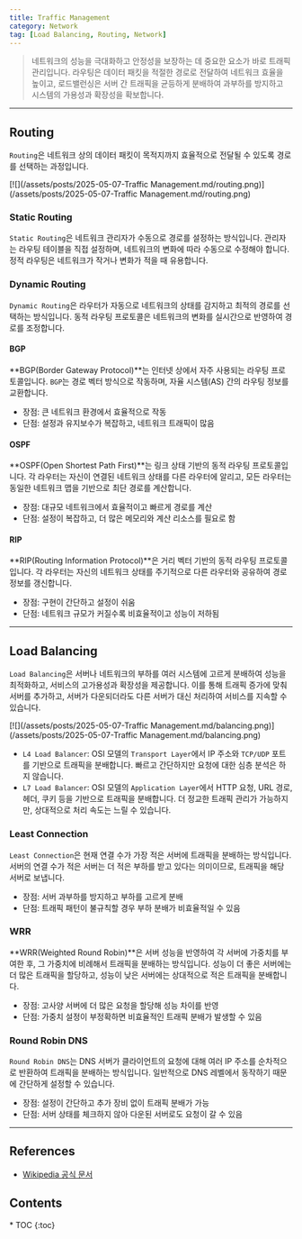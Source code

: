 ```yaml
---
title: Traffic Management
category: Network
tag: [Load Balancing, Routing, Network]
---
```


> 네트워크의 성능을 극대화하고 안정성을 보장하는 데 중요한 요소가 바로 트래픽 관리입니다. 라우팅은 데이터 패킷을 적절한 경로로 전달하여 네트워크 효율을 높이고, 로드밸런싱은 서버 간 트래픽을 균등하게 분배하여 과부하를 방지하고 시스템의 가용성과 확장성을 확보합니다.

---

## Routing

`Routing`은 네트워크 상의 데이터 패킷이 목적지까지 효율적으로 전달될 수 있도록 경로를 선택하는 과정입니다.

[![](/assets/posts/2025-05-07-Traffic Management.md/routing.png)](/assets/posts/2025-05-07-Traffic Management.md/routing.png)

### Static Routing

`Static Routing`은 네트워크 관리자가 수동으로 경로를 설정하는 방식입니다. 관리자는 라우팅 테이블을 직접 설정하며, 네트워크의 변화에 따라 수동으로 수정해야 합니다. 정적 라우팅은 네트워크가 작거나 변화가 적을 때 유용합니다.

### Dynamic Routing

`Dynamic Routing`은 라우터가 자동으로 네트워크의 상태를 감지하고 최적의 경로를 선택하는 방식입니다. 동적 라우팅 프로토콜은 네트워크의 변화를 실시간으로 반영하여 경로를 조정합니다.

#### BGP

**BGP(Border Gateway Protocol)**는 인터넷 상에서 자주 사용되는 라우팅 프로토콜입니다. `BGP`는 경로 벡터 방식으로 작동하며, 자율 시스템(AS) 간의 라우팅 정보를 교환합니다.

- 장점: 큰 네트워크 환경에서 효율적으로 작동
- 단점: 설정과 유지보수가 복잡하고, 네트워크 트래픽이 많음

#### OSPF

**OSPF(Open Shortest Path First)**는 링크 상태 기반의 동적 라우팅 프로토콜입니다. 각 라우터는 자신이 연결된 네트워크 상태를 다른 라우터에 알리고, 모든 라우터는 동일한 네트워크 맵을 기반으로 최단 경로를 계산합니다.

- 장점: 대규모 네트워크에서 효율적이고 빠르게 경로를 계산
- 단점: 설정이 복잡하고, 더 많은 메모리와 계산 리소스를 필요로 함

#### RIP

**RIP(Routing Information Protocol)**은 거리 벡터 기반의 동적 라우팅 프로토콜입니다. 각 라우터는 자신의 네트워크 상태를 주기적으로 다른 라우터와 공유하여 경로 정보를 갱신합니다.

- 장점: 구현이 간단하고 설정이 쉬움
- 단점: 네트워크 규모가 커질수록 비효율적이고 성능이 저하됨

---

## Load Balancing

`Load Balancing`은 서버나 네트워크의 부하를 여러 시스템에 고르게 분배하여 성능을 최적화하고, 서비스의 고가용성과 확장성을 제공합니다. 이를 통해 트래픽 증가에 맞춰 서버를 추가하고, 서버가 다운되더라도 다른 서버가 대신 처리하여 서비스를 지속할 수 있습니다.

[![](/assets/posts/2025-05-07-Traffic Management.md/balancing.png)](/assets/posts/2025-05-07-Traffic Management.md/balancing.png)

- `L4 Load Balancer`: OSI 모델의 `Transport Layer`에서 IP 주소와 `TCP/UDP` 포트를 기반으로 트래픽을 분배합니다. 빠르고 간단하지만 요청에 대한 심층 분석은 하지 않습니다.
- `L7 Load Balancer`: OSI 모델의 `Application Layer`에서 HTTP 요청, URL 경로, 헤더, 쿠키 등을 기반으로 트래픽을 분배합니다. 더 정교한 트래픽 관리가 가능하지만, 상대적으로 처리 속도는 느릴 수 있습니다.

### Least Connection

`Least Connection`은 현재 연결 수가 가장 적은 서버에 트래픽을 분배하는 방식입니다. 서버의 연결 수가 적은 서버는 더 적은 부하를 받고 있다는 의미이므로, 트래픽을 해당 서버로 보냅니다.

- 장점: 서버 과부하를 방지하고 부하를 고르게 분배
- 단점: 트래픽 패턴이 불규칙할 경우 부하 분배가 비효율적일 수 있음

### WRR

**WRR(Weighted Round Robin)**은 서버 성능을 반영하여 각 서버에 가중치를 부여한 후, 그 가중치에 비례해서 트래픽을 분배하는 방식입니다. 성능이 더 좋은 서버에는 더 많은 트래픽을 할당하고, 성능이 낮은 서버에는 상대적으로 적은 트래픽을 분배합니다.

- 장점: 고사양 서버에 더 많은 요청을 할당해 성능 차이를 반영
- 단점: 가중치 설정이 부정확하면 비효율적인 트래픽 분배가 발생할 수 있음

### Round Robin DNS

`Round Robin DNS`는 DNS 서버가 클라이언트의 요청에 대해 여러 IP 주소를 순차적으로 반환하여 트래픽을 분배하는 방식입니다. 일반적으로 DNS 레벨에서 동작하기 때문에 간단하게 설정할 수 있습니다.

- 장점: 설정이 간단하고 추가 장비 없이 트래픽 분배가 가능
- 단점: 서버 상태를 체크하지 않아 다운된 서버로도 요청이 갈 수 있음

---

## References

- [Wikipedia 공식 문서](https://wikipedia.org/wiki/)

<nav class="post-toc" markdown="1">
  <h2>Contents</h2>
* TOC
{:toc}
</nav>
